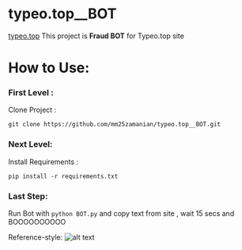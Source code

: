 # typeo.top__BOT
[typeo.top](https://typeo.top/)
This project is ‍‍‍**Fraud BOT** for Typeo.top site

# How to Use:
### First Level :
Clone Project :
```
git clone https://github.com/mm25zamanian/typeo.top__BOT.git
```
### Next Level:
Install Requirements :
```
pip install -r requirements.txt
```
### Last Step:

Run Bot with `python BOT.py` and copy text from site , wait 15 secs and BOOOOOOOOOO

Reference-style: 
![alt text][logo]

[logo]: https://github.com/mm25zamanian/typeo.top__BOT/raw/main/2021-06-20T09-17-06.gif "Logo Title Text 2"